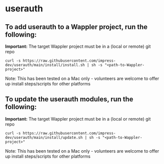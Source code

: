 # userauth

## To add userauth to a Wappler project, run the following:

**Important:** The target Wappler project must be in a (local or remote) git repo

```
curl -s https://raw.githubusercontent.com/impress-dev/userauth/main/install/install.sh | sh -s "<path-to-Wappler-project>"
```

Note: This has been tested on a Mac only - volunteers are welcome to offer up install steps/scripts for other platforms

## To update the userauth modules, run the following:

**Important:** The target Wappler project must be in a (local or remote) git repo

```
curl -s https://raw.githubusercontent.com/impress-dev/userauth/main/install/update.sh | sh -s "<path-to-Wappler-project>"
```

Note: This has been tested on a Mac only - volunteers are welcome to offer up install steps/scripts for other platforms
